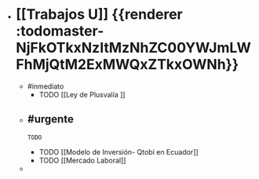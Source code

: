 - # [[Trabajos U]] {{renderer :todomaster-NjFkOTkxNzItMzNhZC00YWJmLWFhMjQtM2ExMWQxZTkxOWNh}}
	- #inmediato
		- TODO  [[Ley de Plusvalía ]]
	- #urgente
		-
		  TODO
		- TODO [[Modelo de Inversión- Qtobi en Ecuador]]
		- TODO [[Mercado Laboral]]
	-